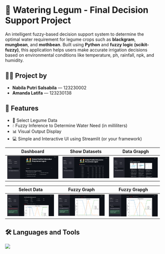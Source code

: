 # 🌿 Watering Legum - Final Decision Support Project

An intelligent fuzzy-based decision support system to determine the optimal water requirement for legume crops such as **blackgram**, **mungbean**, and **mothbean**. Built using **Python** and **fuzzy logic (scikit-fuzzy)**, this application helps users make accurate irrigation decisions based on environmental conditions like temperature, ph, rainfall, npk, and humidity.

## 👩‍💻 Project by

- **Nabila Putri Salsabila** — 123230002
- **Amanda Latifa** — 123230138

## 📌 Features

- 🌱 Select Legume Data
- 💧 Fuzzy Inference to Determine Water Need (in milliliters)
- 📊 Visual Output Display
- 💻 Simple and Interactive UI using Streamlit (or your framework)

| Dashboard | Show Datasets | Data Grapgh |
|:----------:|:-------------:|:-------------:|
| ![Input](fuzzy/1.PNG) | ![Output](fuzzy/2.PNG) | ![Output](fuzzy/3.PNG) |

| Select Data | Fuzzy Graph | Fuzzy Grapgh |
|:----------:|:-------------:|:-------------:|
| ![Input](fuzzy/4.PNG) | ![Output](fuzzy/5.PNG) | ![Output](fuzzy/6.PNG) |

## 🛠️ Languages and Tools

<div>
    <img src="https://skillicons.dev/icons?i=python,vscode"/><br/>
</div>
